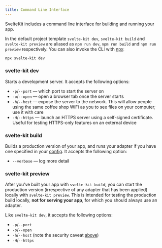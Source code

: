 ```yaml
---
title: Command Line Interface
---
```


SvelteKit includes a command line interface for building and running your app.

In the default project template `svelte-kit dev`, `svelte-kit build` and `svelte-kit preview` are aliased as `npm run dev`, `npm run build` and `npm run preview` respectively. You can also invoke the CLI with [npx](https://www.npmjs.com/package/npx):

```bash
npx svelte-kit dev
```

### svelte-kit dev

Starts a development server. It accepts the following options:

- `-p`/`--port` — which port to start the server on
- `-o`/`--open` — open a browser tab once the server starts
- `-h`/`--host` — expose the server to the network. This will allow people using the same coffee shop WiFi as you to see files on your computer; use it with care
- `-H`/`--https` — launch an HTTPS server using a self-signed certificate. Useful for testing HTTPS-only features on an external device

### svelte-kit build

Builds a production version of your app, and runs your adapter if you have one specified in your [config](#configuration). It accepts the following option:

- `--verbose` — log more detail

### svelte-kit preview

After you've built your app with `svelte-kit build`, you can start the production version (irrespective of any adapter that has been applied) locally with `svelte-kit preview`. This is intended for testing the production build locally, **not for serving your app**, for which you should always use an adapter.

Like `svelte-kit dev`, it accepts the following options:

- `-p`/`--port`
- `-o`/`--open`
- `-h`/`--host` (note the security caveat [above](#command-line-interface-svelte-kit-dev))
- `-H`/`--https`
